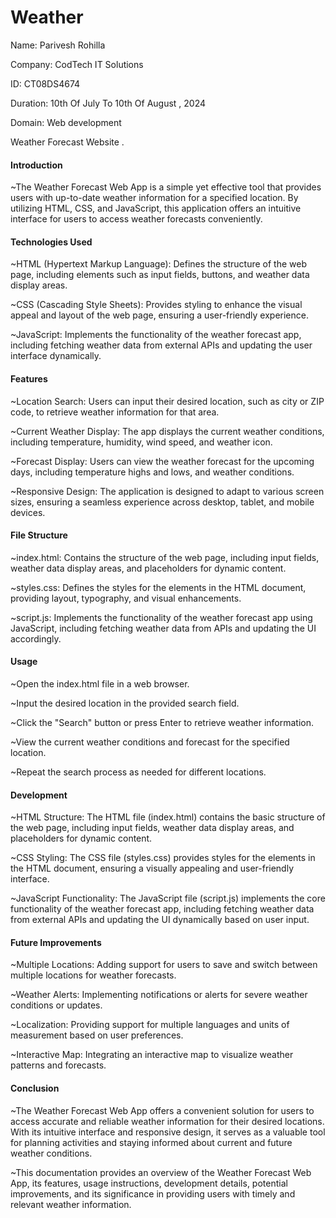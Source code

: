 <h1>Weather</h1>

Name: Parivesh Rohilla

Company: CodTech IT Solutions

ID: CT08DS4674

Duration: 10th Of July To 10th Of August ,  2024

Domain: Web development

Weather Forecast Website . 

<h4>Introduction</h4>

~The Weather Forecast Web App is a simple yet effective tool that provides users with up-to-date weather information for a specified location. By utilizing HTML, CSS, and JavaScript, this application offers an intuitive interface for users to access weather forecasts conveniently.

<h4>Technologies Used</h4>


~HTML (Hypertext Markup Language): Defines the structure of the web page, including elements such as input fields, buttons, and weather data display areas.

~CSS (Cascading Style Sheets): Provides styling to enhance the visual appeal and layout of the web page, ensuring a user-friendly experience.

~JavaScript: Implements the functionality of the weather forecast app, including fetching weather data from external APIs and updating the user interface dynamically.


<h4>Features</h4>

~Location Search: Users can input their desired location, such as city or ZIP code, to retrieve weather information for that area.

~Current Weather Display: The app displays the current weather conditions, including temperature, humidity, wind speed, and weather icon.

~Forecast Display: Users can view the weather forecast for the upcoming days, including temperature highs and lows, and weather conditions.

~Responsive Design: The application is designed to adapt to various screen sizes, ensuring a seamless experience across desktop, tablet, and mobile devices.


<h4>File Structure</h4>

~index.html: Contains the structure of the web page, including input fields, weather data display areas, and placeholders for dynamic content.

~styles.css: Defines the styles for the elements in the HTML document, providing layout, typography, and visual enhancements.

~script.js: Implements the functionality of the weather forecast app using JavaScript, including fetching weather data from APIs and updating the UI accordingly.


<h4>Usage</h4>

~Open the index.html file in a web browser.

~Input the desired location in the provided search field.

~Click the "Search" button or press Enter to retrieve weather information.

~View the current weather conditions and forecast for the specified location.

~Repeat the search process as needed for different locations.



<h4>Development</h4>

~HTML Structure: The HTML file (index.html) contains the basic structure of the web page, including input fields, weather data display areas, and placeholders for dynamic content.

~CSS Styling: The CSS file (styles.css) provides styles for the elements in the HTML document, ensuring a visually appealing and user-friendly interface.

~JavaScript Functionality: The JavaScript file (script.js) implements the core functionality of the weather forecast app, including fetching weather data from external APIs and updating the UI dynamically based on user input.


<h4>Future Improvements</h4>

~Multiple Locations: Adding support for users to save and switch between multiple locations for weather forecasts.

~Weather Alerts: Implementing notifications or alerts for severe weather conditions or updates.

~Localization: Providing support for multiple languages and units of measurement based on user preferences.

~Interactive Map: Integrating an interactive map to visualize weather patterns and forecasts.


<h4>Conclusion</h4>

~The Weather Forecast Web App offers a convenient solution for users to access accurate and reliable weather information for their desired locations. With its intuitive interface and responsive design, it serves as a valuable tool for planning activities and staying informed about current and future weather conditions.

~This documentation provides an overview of the Weather Forecast Web App, its features, usage instructions, development details, potential improvements, and its significance in providing users with timely and relevant weather information.
